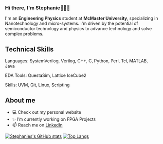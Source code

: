 ### Hi there, I'm Stephanie👋👩‍💻

I'm an **Engineering Physics** student at **McMaster University**, specializing in Nanotechnology and micro-systems. I'm driven by the potential of semiconductor technology and physics to advance technology and solve complex problems.

## Technical Skills
Languages: SystemVerilog, Verilog, C++, C, Python, Perl, Tcl, MATLAB, Java

EDA Tools: QuestaSim, Lattice IceCube2

Skills: UVM, Git, Linux, Scripting


## About me
- 💻 Check out my personal website 
- ✨ I’m currently working on FPGA Projects 
- 📫 Reach me on [LinkedIn](www.linkedin.com/in/steph-vo)

[![Stephanies's GitHub stats](https://github-readme-stats.vercel.app/api?username=stephanie-vo&show_icons=true&theme=omni)](https://github.com/anuraghazra/github-readme-stats)
[![Top Langs](https://github-readme-stats.vercel.app/api/top-langs/?username=stephanie-vo&show_icons=true&theme=omni&layout=compact)](https://github.com/anuraghazra/github-readme-stats)


<!--
**stephanie-vo/stephanie-vo** is a ✨ _special_ ✨ repository because its `README.md` (this file) appears on your GitHub profile.

Here are some ideas to get you started:

- 🔭 I’m currently working on ...
- 🌱 I’m currently learning ...
- 👯 I’m looking to collaborate on ...
- 🤔 I’m looking for help with ...
- 💬 Ask me about ...
- 📫 How to reach me: ...
- 😄 Pronouns: ...
- ⚡ Fun fact: ...
-->
